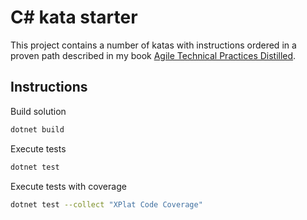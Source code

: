 # C# kata starter

This project contains a number of katas with instructions ordered in a proven path described in my book [Agile Technical Practices Distilled](https://leanpub.com/agiletechnicalpracticesdistilled).

## Instructions

Build solution

```sh
dotnet build
```

Execute tests

```sh
dotnet test
```

Execute tests with coverage

```sh
dotnet test --collect "XPlat Code Coverage"
```
